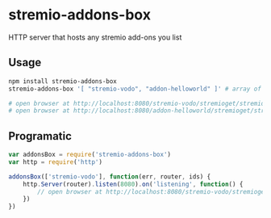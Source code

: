 # stremio-addons-box
HTTP server that hosts any stremio add-ons you list


## Usage

```bash
npm install stremio-addons-box
stremio-addons-box '[ "stremio-vodo", "addon-helloworld" ]' # array of strings passed to npm install; alternatively path to json

# open browser at http://localhost:8080/stremio-vodo/stremioget/stremio/v1 for vodo add-on
# open browser at http://localhost:8080/addon-helloworld/stremioget/stremio/v1 for hello world add-on
```


## Programatic

```javascript
var addonsBox = require('stremio-addons-box')
var http = require('http')

addonsBox(['stremio-vodo'], function(err, router, ids) {
    http.Server(router).listen(8080).on('listening', function() {
    	// open browser at http://localhost:8080/stremio-vodo/stremioget/stremio/v1 for vodo add-on
    })
})
```
